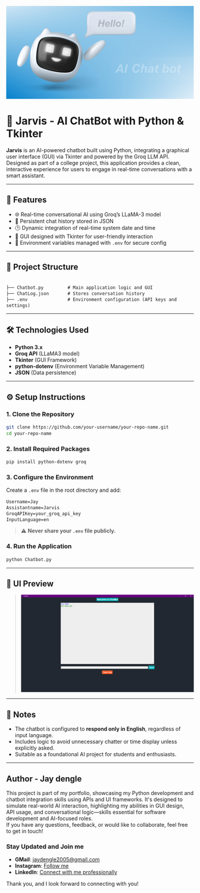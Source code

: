 ![](https://github.com/jay3425/ChatBot/blob/main/be4fdc1a-75a0-4a99-af35-f0f976c42ce6.jpg)
# 🤖 Jarvis - AI ChatBot with Python & Tkinter

**Jarvis** is an AI-powered chatbot built using Python, integrating a graphical user interface (GUI) via Tkinter and powered by the Groq LLM API. Designed as part of a college project, this application provides a clean, interactive experience for users to engage in real-time conversations with a smart assistant.

---

## 🚀 Features

- 🌐 Real-time conversational AI using Groq’s LLaMA-3 model
- 💬 Persistent chat history stored in JSON
- 🕒 Dynamic integration of real-time system date and time
- 🎨 GUI designed with Tkinter for user-friendly interaction
- 🔐 Environment variables managed with `.env` for secure config

---

## 🧱 Project Structure

```

├── Chatbot.py         # Main application logic and GUI
├── ChatLog.json       # Stores conversation history
├── .env               # Environment configuration (API keys and settings)

````

---

## 🛠️ Technologies Used

- **Python 3.x**
- **Groq API** (LLaMA3 model)
- **Tkinter** (GUI Framework)
- **python-dotenv** (Environment Variable Management)
- **JSON** (Data persistence)

---

## ⚙️ Setup Instructions

### 1. Clone the Repository

```bash
git clone https://github.com/your-username/your-repo-name.git
cd your-repo-name
````

### 2. Install Required Packages

```bash
pip install python-dotenv groq
```

### 3. Configure the Environment

Create a `.env` file in the root directory and add:

```
Username=Jay
Assistantname=Jarvis
GroqAPIKey=your_groq_api_key
InputLanguage=en
```

> ⚠️ **Never share your `.env` file publicly.**

### 4. Run the Application

```bash
python Chatbot.py
```

---

## 📸 UI Preview

> ![](https://github.com/jay3425/ChatBot/blob/main/Screenshot%20(454).png)

---

## 📌 Notes

* The chatbot is configured to **respond only in English**, regardless of input language.
* Includes logic to avoid unnecessary chatter or time display unless explicitly asked.
* Suitable as a foundational AI project for students and enthusiasts.

---

## Author - Jay dengle

This project is part of my portfolio, showcasing my Python development and chatbot integration skills using APIs and UI frameworks. It's designed to simulate real-world AI interaction, highlighting my abilities in GUI design, API usage, and conversational logic—skills essential for software development and AI-focused roles.  
If you have any questions, feedback, or would like to collaborate, feel free to get in touch!


### Stay Updated and Join me

- **GMail**: [jaydengle2005@gmail.com](mailto:jaydengle2005@gmail.com)
- **Instagram**: [Follow me]()
- **LinkedIn**: [Connect with me professionally](https://www.linkedin.com/in/jay-anil-dengle-049952337/)

Thank you, and I look forward to connecting with you!
